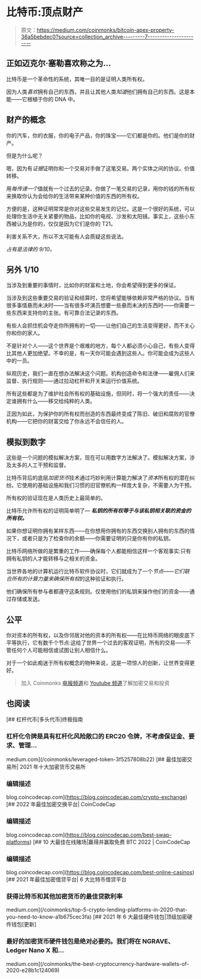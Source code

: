 # 比特币:顶点财产

> 原文：<https://medium.com/coinmonks/bitcoin-apex-property-36a5bebdec0?source=collection_archive---------7----------------------->

## 正如迈克尔·塞勒喜欢称之为…

比特币是一个革命性的系统，其唯一目的是证明人类所有权。

因为人类*喜欢*拥有自己的东西，并且让其他人类*知道*他们拥有自己的东西。这是本能——它根植于你的 DNA 中。

## 财产的概念

你的汽车，你的衣服，你的电子产品，你的珠宝——它们都是你的。他们是你的财产。

但是为什么呢？

嗯，因为有*证据*证明你和一个交易对手做了这笔交易。两个实体之间的协议。价值转移。

用*每传递一个*值就有一个过去的记录。你做了一笔交易的记录，用你的钱的所有权来换取你认为会给你的生活带来某种价值的东西的所有权。

方便的是，这种证明常常是你对这些交易发生的记忆。这是一个很好的系统，可以处理你生活中无关紧要的物品，比如你的电视、沙发和太阳镜。事实上，这些小东西被认为是你的，仅仅是因为它们是你的 T21。

利害关系不大，所以不太可能有人会质疑这些说法。

*占有是法律的 9/10。*

## 另外 1/10

当涉及到重要的事情时，比如你的财富和土地，你会希望得到更多的保证。

当涉及到这些重要交易的验证和结算时，您将希望能够依赖非常严格的协议。当有很多事情悬而未决时——当有很多坏演员想要一些悬而未决的东西时——你需要一些东西来支持你的主张。有可靠合法记录的东西。

有些人会抓住机会夺走你所拥有的一切——让他们自己的生活变得更好，而不关心你和你的家人。

不是针对个人——这个世界是个艰难的地方，每个人都必须小心自己，有些人变得比其他人更加绝望。不幸的是，有一天你可能会遇到这些人。你可能会成为这些人中的一员。

纵观历史，我们一直在想办法解决这个问题。机构创造命令和法律——雇佣人们来监督、执行规则——通过拉动杠杆和开关来运行价值系统。

所有这些都是为了维护社会所有权的基础设施，但同时，将一个强大的责任——决定谁拥有什么——移交给纯粹的人类。

正因为如此，为保护你的所有权而创造的东西最终变成了陈旧、破旧和腐败的官僚机构——它把你的财富交给了你永远不会信任的人。

## 模拟到数字

这些是一个问题的模拟解决方案，现在可以用数字方法解决了。模拟解决方案，涉及太多的人工干预和监督。

比特币背后的底层*加密货币*技术通过巧妙利用计算能力解决了*资本*所有权的潜在纠纷。它使用的基础设施和我们习惯的旧官僚机构一样庞大复杂，不需要人为干预。

所有权的验证现在是人类历史上最简单的。

比特币允许所有权的证明简单明了— ***私钥的所有权等于与该私钥相关联的资金的所有权。***

如果你想证明你拥有某样东西——在你想用你拥有的东西交换别人拥有的东西的情况下，或者只是为了检查你的余额——你需要证明的只是你有你的私钥。

比特币网络所做的是繁重的工作——确保每个人都能相信这样一个客观事实:只有拥有私钥的人才能转移与之相关的资金。

当世界各地的计算机运行比特币软件协议时，它们就成为了一个*节点——*它们联合所有的计算力量来确保*所有权*的这种验证和执行。

他们确保所有参与者都遵守这条规则。仅使用他们的私钥来操作他们的资金——通过存储或发送。

## 公平

你对资本的所有权，以及你邻居对他的资本的所有权——在比特币网络的眼皮底下平等执行，它有数千个节点:这给了世界一个过去的客观证明，所有的交易——不管任何个人可能相信或试图让别人相信什么。

对于一个如此痴迷于所有权概念的物种来说，这是一项惊人的创新，让世界变得更好。

> 加入 Coinmonks [电报频道](https://t.me/coincodecap)和 [Youtube 频道](https://www.youtube.com/c/coinmonks/videos)了解加密交易和投资

## 也阅读

[](/coinmonks/leveraged-token-3f5257808b22) [## 杠杆代币[多头代币]终极指南

### 杠杆化令牌是具有杠杆化风险敞口的 ERC20 令牌，不考虑保证金、要求、管理…

medium.com](/coinmonks/leveraged-token-3f5257808b22) [](https://blog.coincodecap.com/crypto-exchange) [## 最佳加密交易所| 2021 年十大加密货币交易所

### 编辑描述

blog.coincodecap.com](https://blog.coincodecap.com/crypto-exchange) [](https://blog.coincodecap.com/best-swap-platforms) [## 2022 年最佳加密交换平台| CoinCodeCap

### 编辑描述

blog.coincodecap.com](https://blog.coincodecap.com/best-swap-platforms) [](https://blog.coincodecap.com/best-online-casinos) [## 10 大最佳在线赌场|赢得并赢取免费 BTC 2022 | CoinCodeCap

### 编辑描述

blog.coincodecap.com](https://blog.coincodecap.com/best-online-casinos) [](/coinmonks/top-5-crypto-lending-platforms-in-2020-that-you-need-to-know-a1b675cec3fa) [## 2021 年最佳加密借贷平台| 6 大比特币借贷平台

### 获得比特币和其他加密货币的最佳贷款利率

medium.com](/coinmonks/top-5-crypto-lending-platforms-in-2020-that-you-need-to-know-a1b675cec3fa) [](/coinmonks/the-best-cryptocurrency-hardware-wallets-of-2020-e28b1c124069) [## 2021 年 6 大最佳硬件钱包|顶级加密硬件钱包[更新]

### 最好的加密货币硬件钱包是绝对必要的。我们将在 NGRAVE、Ledger Nano X 和…

medium.com](/coinmonks/the-best-cryptocurrency-hardware-wallets-of-2020-e28b1c124069)